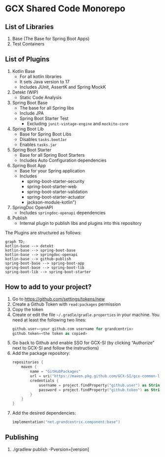 # GCX Shared Code Monorepo

## List of Libraries

1. Base (The Base for Spring Boot Apps)
2. Test Containers 

## List of Plugins
1. Kotlin Base 
   - For all kotlin libraries
   - It sets Java version to 17
   - Includes JUnit, AssertK and Spring MockK
2. Detekt (WIP)
   - Static Code Analysis
3. Spring Boot Base
   - The base for all Spring libs
   - Include JPA
   - Spring Boot Starter Test
     - Excluding `junit-vintage-engine` and `mockito-core`
4. Spring Boot Lib
   - Base for Spring Boot Libs
   - Disables `tasks.bootJar`
   - Enables `tasks.jar`
5. Spring Boot Starter
   - Base for all Spring Boot Starters
   - Includes Auto Configuration dependencies
6. Spring Boot App
   - Base for your Spring application
   - Includes 
     - spring-boot-starter-security
     - spring-boot-starter-web
     - spring-boot-starter-validation
     - spring-boot-starter-actuator
     - jackson-module-kotlin")
7. SpringDoc OpenAPI
   - Includes `springdoc-openapi` dependencies
8. Publish
   - Internal plugin to publish libs and plugins into this repository

The Plugins are structured as follows:
```mermaid
graph TD;
kotlin-base --> detekt
kotlin-base --> spring-boot-base
kotlin-base --> springdoc-openapi
kotlin-base --> github-publish
spring-boot-base --> spring-boot-app
spring-boot-base --> spring-boot-lib
spring-boot-lib --> spring-boot-starter
```

## How to add to your project?

1. Go to https://github.com/settings/tokens/new
2. Create a Github Token with `read:packages` permission
3. Copy the token
4. Create or edit the file `~/.gradle/gradle.properties` in your machine. You need at least the following two lines:
    ```kotlin
    github.user=<your github.com username for grandcentrix>
    github.token=<the token as copied>
    ```
5. Go back to Github and enable SSO for GCX-SI (by clicking “Authorize” next to GCX-SI and follow the instructions)
6. Add the package repository:
    ```kotlin
    repositories {
        maven {
            name = "GitHubPackages"
            url = uri("https://maven.pkg.github.com/GCX-SI/gcx-common-libs")
            credentials {
                username = project.findProperty("github.user") as String? ?: System.getenv("GITHUB_USER")
                password = project.findProperty("github.token") as String? ?: System.getenv("GITHUB_TOKEN")
            }
        }
    }
    ```
7. Add the desired dependencies:
    ```kotlin
    implementation("net.grandcentrix.component:base")
    ```

## Publishing

1. ./gradlew publish -Pversion=[version]
